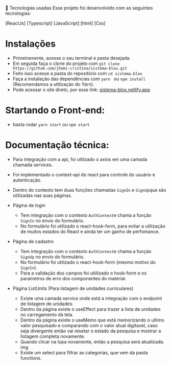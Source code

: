 🚀 Tecnologias usadas
Esse projeto foi desenvolvido com as seguintes tecnologias:

[ReactJs]
[Typescript]
[JavaScript]
[html]
[Css]

# Instalações

- Primeiramente, acesse o seu terminal e pasta desejada.
- Em seguida faça o clone do projeto com `git clone https://github.com/jhemi-cristina/sistema-blox.git`
- Feito isso acesse a pasta do repositório com `cd sistema-blox`
- Faça a instalação das dependências com `yarn ` ou `npm install` (Recomendamos a utilização do Yarn).
- Pode acessar o site direto, por esse link: [sistema-blox.netlify.app](https://sistema-blox.netlify.app/)

# Startando o Front-end:

- basta rodar `yarn start` ou `npm start`


# Documentação técnica:

- Para integração com a api, foi utilizado o axios em uma camada chamada services.
- Foi implementado o context-api do react para controle do usuário e autenticação.
- Dentro do contexto tem duas funções chamadas `SignIn` e `SignUp`que são utilizadas nas suas páginas.

- Página de login

  - Tem integração com o contexto `AuthContext`e chama a função `SignIn` no envio do formulário.
  - No formulário foi utilizado o react-hook-form, para evitar a utilização de muitos estados do React e ainda ter um ganho de perfomance.

- Página de cadastro

  - Tem integração com o contexto `AuthContext`e chama a função `SignUp` no envio do formulário.
  - No formulário foi utilizado o react-hook-form (mesmo motivo do `SignIn`).
  - Para a validação dos campos foi utiilizado o hook-form e os parametros de erro dos componentes do material.

- Página ListUnits (Para listagem de unidades curriculares)
  - Existe uma camada service onde está a integração com o endpoint de listagem de unidades.
  - Dentro da página existe o useEffect para trazer a lista de unidades no carregamento da tela.
  - Dentro da página existe o useMemo que está memorizando o ultimo valor pesquisado e comparando com o valor atual digitavel, caso seja divergente então vai resetar o estado da pesquisa e mostrar a listagem completa novamente.
  - Quando clicar na lupa novamente, então a pesquisa será atualizada.
    img
  - Existe um select para filtrar as categorias, que vem da pasta functions.
